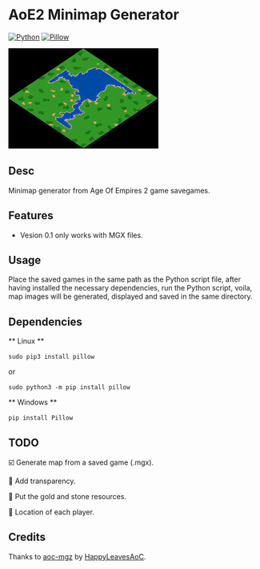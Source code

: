 # AoE2 Minimap Generator
[![Python](https://img.shields.io/badge/Python-3.7.7-blue.svg)](https://www.python.org/)
[![Pillow](https://img.shields.io/badge/Pillow-8.0.0-green.svg)](https://pypi.org/project/Pillow/)

[![Screenshot](./screenshot_001.png)](https://github.com/Marfullsen/AoE2-minimap-generator)

## Desc
Minimap generator from Age Of Empires 2 game savegames.

## Features
- Vesion 0.1 only works with MGX files.

## Usage
Place the saved games in the same path as the Python script file, after having installed the necessary dependencies, run the Python script, voila, map images will be generated, displayed and saved in the same directory.

## Dependencies
** Linux **
```
sudo pip3 install pillow
```
or
```
sudo python3 -m pip install pillow
```

** Windows **
```
pip install Pillow
```
## TODO
:ballot_box_with_check: Generate map from a saved game (.mgx).

:black_square_button: Add transparency.

:black_square_button: Put the gold and stone resources.

:black_square_button: Location of each player.

## Credits
Thanks to [aoc-mgz](https://github.com/happyleavesaoc/aoc-mgz) by [HappyLeavesAoC](https://github.com/happyleavesaoc/).